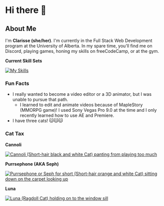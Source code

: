 # Hi there 👋

## About Me
I'm **Clarisse (she/her)**. I'm currently in the Full Stack Web Development program at the University of Alberta. In my spare time, you'll find me on Discord, playing games, honing my skills on freeCodeCamp, or at the gym.

**Current Skill Sets** 

[![My Skills](https://skillicons.dev/icons?i=html,git,vscode,ae,pr)](https://skillicons.dev)

### Fun Facts
- I really wanted to become a video editor or a 3D animator, but I was unable to pursue that path.
  - I learned to edit and animate videos because of MapleStory (MMORPG game)! I used Sony Vegas Pro 9.0 at the time and I only recently learned how to use AE and Premiere.
- I have three cats! 🐱🐱🐱 

### Cat Tax
**Cannoli**

<a href="https://imgur.com/NQXwKp2"><img target="blank" src="https://i.imgur.com/NQXwKp2m.png" alt="Cannoli (Short-hair black and white Cat) panting from playing too much"></a>

**Purrsephone (AKA Seph)**

<a href="https://imgur.com/XiAGehl"><img target="blank" src="https://i.imgur.com/XiAGehlm.jpg" alt="Purrsephone or Seph for short (Short-hair orange and white Cat) sitting down on the carpet looking up"></a>

**Luna**

<a href="https://imgur.com/C12biRM"><img target="blank" src="https://i.imgur.com/C12biRMm.jpg" alt="Luna (Ragdoll Cat) holding on to the window sill"></a>
